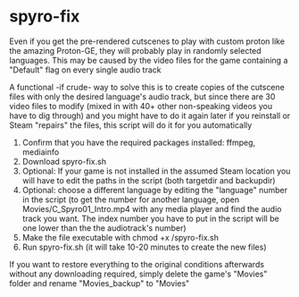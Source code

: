 # spyro-fix

Even if you get the pre-rendered cutscenes to play with custom proton like the amazing Proton-GE, they will probably play in randomly selected languages. This may be caused by the video files for the game containing a "Default" flag on every single audio track

A functional -if crude- way to solve this is to create copies of the cutscene files with only the desired language's audio track, but since there are 30 video files to modify (mixed in with 40+ other non-speaking videos you have to dig through)  and you might have to do it again later if you reinstall or Steam "repairs" the files, this script will do it for you automatically

1. Confirm that you have the required packages installed: ffmpeg, mediainfo
2. Download spyro-fix.sh
3. Optional: If your game is not installed in the assumed Steam location you will have to edit the paths in the script (both targetdir and backupdir)
4. Optional: choose a different language by editing the "language" number in the script (to get the number for another language, open Movies/C_Spyro01_Intro.mp4 with any media player and find the audio track you want. The index number you have to put in the script will be one lower than the the audiotrack's number)
5. Make the file executable with     chmod +x <path>/spyro-fix.sh
6. Run spyro-fix.sh (it will take 10-20 minutes to create the new files)


If you want to restore everything to the original conditions afterwards without any downloading required, simply delete the game's "Movies" folder and rename "Movies_backup" to "Movies"

